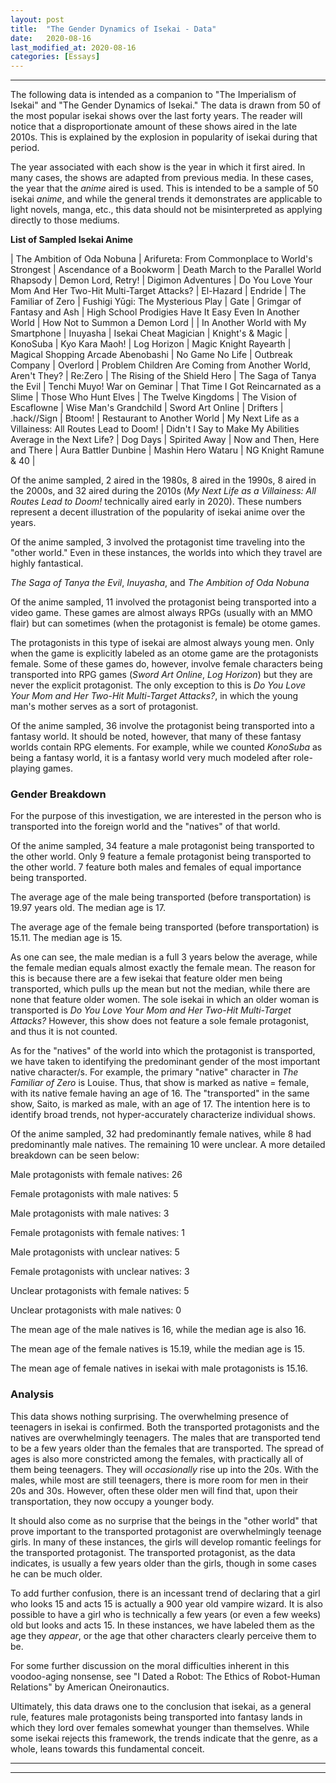 ```yaml
---
layout: post
title:  "The Gender Dynamics of Isekai - Data"
date:   2020-08-16
last_modified_at: 2020-08-16
categories: [Essays]
---
```

---

The following data is intended as a companion to &quot;The Imperialism of Isekai&quot; and &quot;The Gender Dynamics of Isekai.&quot; The data is drawn from 50 of the most popular isekai shows over the last forty years. The reader will notice that a disproportionate amount of these shows aired in the late 2010s. This is explained by the explosion in popularity of isekai during that period.

The year associated with each show is the year in which it first aired. In many cases, the shows are adapted from previous media. In these cases, the year that the _anime_ aired is used. This is intended to be a sample of 50 isekai _anime_, and while the general trends it demonstrates are applicable to light novels, manga, etc., this data should not be misinterpreted as applying directly to those mediums.

**List of Sampled Isekai Anime**

| The Ambition of Oda Nobuna | Arifureta: From Commonplace to World&#39;s Strongest | Ascendance of a Bookworm | Death March to the Parallel World Rhapsody | Demon Lord, Retry! 
| Digimon Adventures | Do You Love Your Mom And Her Two-Hit Multi-Target Attacks? | El-Hazard | Endride | The Familiar of Zero 
| Fushigi Yūgi: The Mysterious Play | Gate | Grimgar of Fantasy and Ash | High School Prodigies Have It Easy Even In Another World | How Not to Summon a Demon Lord |
| In Another World with My Smartphone | Inuyasha | Isekai Cheat Magician | Knight&#39;s &amp; Magic | KonoSuba 
| Kyo Kara Maoh! | Log Horizon | Magic Knight Rayearth | Magical Shopping Arcade Abenobashi | No Game No Life 
| Outbreak Company | Overlord | Problem Children Are Coming from Another World, Aren&#39;t They? | Re:Zero | The Rising of the Shield Hero 
| The Saga of Tanya the Evil | Tenchi Muyo! War on Geminar | That Time I Got Reincarnated as a Slime | Those Who Hunt Elves | The Twelve Kingdoms 
| The Vision of Escaflowne | Wise Man&#39;s Grandchild | Sword Art Online | Drifters | .hack//Sign 
| Btoom! | Restaurant to Another World | My Next Life as a Villainess: All Routes Lead to Doom! | Didn&#39;t I Say to Make My Abilities Average in the Next Life? | Dog Days 
| Spirited Away | Now and Then, Here and There | Aura Battler Dunbine | Mashin Hero Wataru | NG Knight Ramune &amp; 40 |

Of the anime sampled, 2 aired in the 1980s, 8 aired in the 1990s, 8 aired in the 2000s, and 32 aired during the 2010s (_My Next Life as a Villainess: All Routes Lead to Doom!_ technically aired early in 2020). These numbers represent a decent illustration of the popularity of isekai anime over the years.

Of the anime sampled, 3 involved the protagonist time traveling into the &quot;other world.&quot; Even in these instances, the worlds into which they travel are highly fantastical.

_The Saga of Tanya the Evil_, _Inuyasha_, and _The Ambition of Oda Nobuna_

Of the anime sampled, 11 involved the protagonist being transported into a video game. These games are almost always RPGs (usually with an MMO flair) but can sometimes (when the protagonist is female) be otome games.

The protagonists in this type of isekai are almost always young men. Only when the game is explicitly labeled as an otome game are the protagonists female. Some of these games do, however, involve female characters being transported into RPG games (_Sword Art Online_, _Log Horizon_) but they are never the explicit protagonist. The only exception to this is _Do You Love Your Mom and Her Two-Hit Multi-Target Attacks?_, in which the young man&#39;s mother serves as a sort of protagonist.

Of the anime sampled, 36 involve the protagonist being transported into a fantasy world. It should be noted, however, that many of these fantasy worlds contain RPG elements. For example, while we counted _KonoSuba_ as being a fantasy world, it is a fantasy world very much modeled after role-playing games.

### Gender Breakdown

For the purpose of this investigation, we are interested in the person who is transported into the foreign world and the &quot;natives&quot; of that world.

Of the anime sampled, 34 feature a male protagonist being transported to the other world. Only 9 feature a female protagonist being transported to the other world. 7 feature both males and females of equal importance being transported.

The average age of the male being transported (before transportation) is 19.97 years old. The median age is 17.

The average age of the female being transported (before transportation) is 15.11. The median age is 15.

As one can see, the male median is a full 3 years below the average, while the female median equals almost exactly the female mean. The reason for this is because there are a few isekai that feature older men being transported, which pulls up the mean but not the median, while there are none that feature older women. The sole isekai in which an older woman is transported is _Do You Love Your Mom and Her Two-Hit Multi-Target Attacks?_ However, this show does not feature a sole female protagonist, and thus it is not counted.

As for the &quot;natives&quot; of the world into which the protagonist is transported, we have taken to identifying the predominant gender of the most important native character/s. For example, the primary &quot;native&quot; character in _The Familiar of Zero_ is Louise. Thus, that show is marked as native = female, with its native female having an age of 16. The &quot;transported&quot; in the same show, Saito, is marked as male, with an age of 17. The intention here is to identify broad trends, not hyper-accurately characterize individual shows.

Of the anime sampled, 32 had predominantly female natives, while 8 had predominantly male natives. The remaining 10 were unclear. A more detailed breakdown can be seen below:

Male protagonists with female natives: 26

Female protagonists with male natives: 5

Male protagonists with male natives: 3

Female protagonists with female natives: 1

Male protagonists with unclear natives: 5

Female protagonists with unclear natives: 3

Unclear protagonists with female natives: 5

Unclear protagonists with male natives: 0

The mean age of the male natives is 16, while the median age is also 16.

The mean age of the female natives is 15.19, while the median age is 15.

The mean age of female natives in isekai with male protagonists is 15.16.

### Analysis

This data shows nothing surprising. The overwhelming presence of teenagers in isekai is confirmed. Both the transported protagonists and the natives are overwhelmingly teenagers. The males that are transported tend to be a few years older than the females that are transported. The spread of ages is also more constricted among the females, with practically all of them being teenagers. They will _occasionally_ rise up into the 20s. With the males, while most are still teenagers, there is more room for men in their 20s and 30s. However, often these older men will find that, upon their transportation, they now occupy a younger body.

It should also come as no surprise that the beings in the &quot;other world&quot; that prove important to the transported protagonist are overwhelmingly teenage girls. In many of these instances, the girls will develop romantic feelings for the transported protagonist. The transported protagonist, as the data indicates, is usually a few years older than the girls, though in some cases he can be much older.

To add further confusion, there is an incessant trend of declaring that a girl who looks 15 and acts 15 is actually a 900 year old vampire wizard. It is also possible to have a girl who is technically a few years (or even a few weeks) old but looks and acts 15. In these instances, we have labeled them as the age they _appear_, or the age that other characters clearly perceive them to be.

For some further discussion on the moral difficulties inherent in this voodoo-aging nonsense, see &quot;I Dated a Robot: The Ethics of Robot-Human Relations&quot; by American Oneironautics.

Ultimately, this data draws one to the conclusion that isekai, as a general rule, features male protagonists being transported into fantasy lands in which they lord over females somewhat younger than themselves. While some isekai rejects this framework, the trends indicate that the genre, as a whole, leans towards this fundamental conceit.

---
---